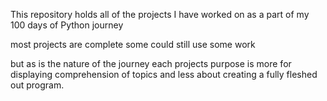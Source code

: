 This repository holds all of the projects I have worked on as a part of my 100 days of Python journey

most projects are complete some could still use some work

but as is the nature of the journey each projects purpose is more for displaying comprehension of topics and less about creating a fully fleshed out program.

